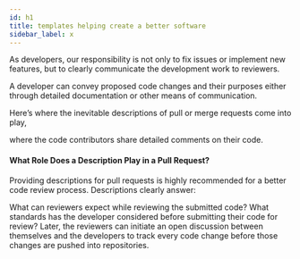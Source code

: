 ```yaml
---
id: h1
title: templates helping create a better software
sidebar_label: x
---
```


As developers, our responsibility is not only to fix issues or implement new features,
but to clearly communicate the development work to reviewers.

A developer can convey proposed code changes and their purposes either through detailed documentation or other means of communication.

Here’s where the inevitable descriptions of pull or merge requests come into play,

where the code contributors share detailed comments on their code.





#### What Role Does a Description Play in a Pull Request?

Providing descriptions for pull requests is highly recommended for a better code review process. Descriptions clearly answer:

What can reviewers expect while reviewing the submitted code?
What standards has the developer considered before submitting their code for review?
Later, the reviewers can initiate an open discussion between themselves and the developers to track every code change before those changes are pushed into repositories.
